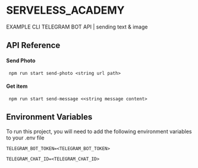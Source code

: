 
# SERVELESS_ACADEMY

EXAMPLE CLI TELEGRAM BOT API | sending text & image





## API Reference

#### Send Photo <string url path>

```http
 npm run start send-photo <string url path>
``` 

#### Get item

```http
 npm run start send-message <<string message content>
```
## Environment Variables

To run this project, you will need to add the following environment variables to your .env file

`TELEGRAM_BOT_TOKEN=<TELEGRAM_BOT_TOKEN>`

`TELEGRAM_CHAT_ID=<TELEGRAM_CHAT_ID>`

